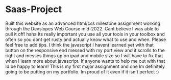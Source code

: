 # Saas-Project

Built this website as an advanced html/css milestone assignment working through the Devslopes Web Course mid-2022. Cant believe I was able to pull it off! haha Its really important you use all your tools in your toolbox and often so you dont get rusty and actually know what to use and when. Please feel free to add tips. I think the javascript I havent learned yet with that button on the responsive end messed with my port view and it scrolls to the right and messes things up on ipad and mobile size so I will have to fix that when I learn more about javascript. If anyone wants to help me out with that Id be happy to learn! This is my first major assignment and one Im definitely going to be putting on my portfolio. Im proud of it even if it isn't perfect :)
